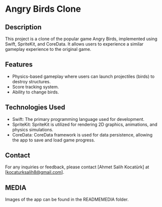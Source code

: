 # Angry Birds Clone

## Description
This project is a clone of the popular game Angry Birds, implemented using Swift, SpriteKit, and CoreData. It allows users to experience a similar gameplay experience to the original game.

## Features
- Physics-based gameplay where users can launch projectiles (birds) to destroy structures.
- Score tracking system.
- Ability to change birds.

## Technologies Used
- Swift: The primary programming language used for development.
- SpriteKit: SpriteKit is utilized for rendering 2D graphics, animations, and physics simulations.
- CoreData: CoreData framework is used for data persistence, allowing the app to save and load game progress.


## Contact
For any inquiries or feedback, please contact [Ahmet Salih Kocatürk] at [kocaturksalih8@gmail.com].
## MEDIA
Images of the app can be found in the READMEMEDIA folder.
